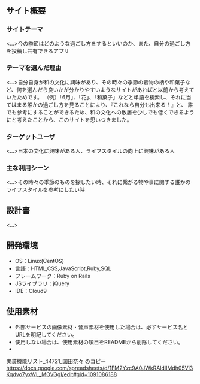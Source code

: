 # <helplifestyles>

## サイト概要
### サイトテーマ
<...>今の季節はどのような過ごし方をするといいのか、また、自分の過ごし方を投稿し共有できるアプリ

### テーマを選んだ理由
<...>自分自身が和の文化に興味があり、その時々の季節の着物の柄や和菓子など、何を選んだら良いかが分かりやすいようなサイトがあればと以前から考えていたためです。
（例）「6月」、「花」、「和菓子」などと単語を検索し、それに当てはまる誰かの過ごし方を見ることにより、『これなら自分も出来る！』と、
誰でも参考にすることができるため、和の文化への敷居を少しでも低くできるようにと考えたことから、このサイトを思いつきました。

### ターゲットユーザ
<...>日本の文化に興味がある人、ライフスタイルの向上に興味がある人

### 主な利用シーン
<...>その時々の季節のものを探したい時、それに繋がる物や事に関する誰かのライフスタイルを参考にしたい時

## 設計書
<...>

## 開発環境
- OS：Linux(CentOS)
- 言語：HTML,CSS,JavaScript,Ruby,SQL
- フレームワーク：Ruby on Rails
- JSライブラリ：jQuery
- IDE：Cloud9

## 使用素材
- 外部サービスの画像素材・音声素材を使用した場合は、必ずサービス名とURLを明記してください。
- 使用しない場合は、使用素材の項目をREADMEから削除してください。
- 

実装機能リスト_44721_国田奈々 のコピー
https://docs.google.com/spreadsheets/d/1FM2Yzc9A0JWkRAldIIMdh05Vi3Kqdvo7yxWL_MOVGgI/edit#gid=1091086188